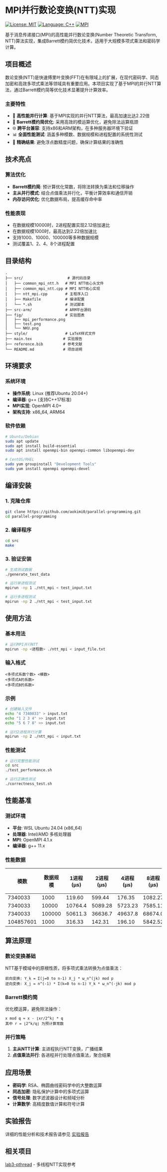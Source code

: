 # MPI并行数论变换(NTT)实现

[![License: MIT](https://img.shields.io/badge/License-MIT-yellow.svg)](https://opensource.org/licenses/MIT)
[![Language: C++](https://img.shields.io/badge/Language-C%2B%2B-blue.svg)](https://isocpp.org/)
[![MPI](https://img.shields.io/badge/MPI-OpenMPI-green.svg)](https://www.open-mpi.org/)

基于消息传递接口(MPI)的高性能并行数论变换(Number Theoretic Transform, NTT)算法实现，集成Barrett模约简优化技术，适用于大规模多项式乘法和密码学计算。

## 项目概述

数论变换(NTT)是快速傅里叶变换(FFT)在有限域上的扩展，在现代密码学、同态加密和高效多项式乘法等领域具有重要应用。本项目实现了基于MPI的并行NTT算法，通过Barrett模约简等优化技术显著提升计算效率。

### 主要特性

- 🚀 **高性能并行计算**: 基于MPI实现的并行NTT算法，最高加速比达2.22倍
- 🔧 **Barrett模约简优化**: 采用高效的模运算优化，避免除法运算瓶颈
- 🌐 **跨平台兼容**: 支持x86和ARM架构，在多种服务器环境下验证
- 📊 **全面性能测试**: 涵盖多种模数、数据规模和进程配置的系统性测试
- 🎯 **精确结果**: 避免浮点数精度问题，确保计算结果的准确性

## 技术亮点

### 算法优化
- **Barrett模约简**: 预计算优化常数，将除法转换为乘法和位移操作
- **主从并行模式**: 结合点值乘法并行化，平衡计算效率和通信开销
- **内存访问优化**: 优化数据布局，提高缓存命中率

### 性能表现
- 在数据规模10000时，2进程配置实现2.12倍加速比
- 在数据规模1000时，最高达到2.22倍加速比
- 支持1000、10000、100000等多种数据规模
- 测试覆盖1、2、4、8个进程配置

## 目录结构

```
.
├── src/                    # 源代码目录
│   ├── common_mpi_ntt.h   # MPI NTT核心头文件
│   ├── common_mpi_ntt.cpp # MPI NTT核心实现
│   ├── ntt_mpi.cpp        # 主程序入口
│   ├── Makefile           # 编译配置
│   └── *.sh               # 测试脚本
├── src-arm/               # ARM平台源码
├── fig/                   # 实验图表
│   ├── mpi_performance.png
│   ├── test.png
│   └── NKU.png
├── style/                 # LaTeX样式文件
├── main.tex              # 实验报告
├── reference.bib         # 参考文献
└── README.md             # 项目说明
```

## 环境要求

### 系统环境
- **操作系统**: Linux (推荐Ubuntu 20.04+)
- **编译器**: g++ (支持C++17标准)
- **MPI实现**: OpenMPI 4.0+
- **架构支持**: x86_64, ARM64

### 软件依赖
```bash
# Ubuntu/Debian
sudo apt update
sudo apt install build-essential
sudo apt install openmpi-bin openmpi-common libopenmpi-dev

# CentOS/RHEL
sudo yum groupinstall "Development Tools"
sudo yum install openmpi openmpi-devel
```

## 编译安装

### 1. 克隆仓库
```bash
git clone https://github.com/aokimi0/parallel-programming.git
cd parallel-programming
```

### 2. 编译程序
```bash
cd src
make
```

### 3. 验证安装
```bash
# 生成测试数据
./generate_test_data

# 运行单进程测试
mpirun -np 1 ./ntt_mpi < test_input.txt

# 运行多进程测试
mpirun -np 2 ./ntt_mpi < test_input.txt
```

## 使用方法

### 基本用法

```bash
# 运行MPI并行NTT
mpirun -np <进程数> ./ntt_mpi < input_file.txt
```

### 输入格式
```
<多项式系数个数> <模数>
<多项式A的系数>
<多项式B的系数>
```

### 示例
```bash
# 创建输入文件
echo "4 7340033" > input.txt
echo "1 2 3 4" >> input.txt
echo "5 6 7 8" >> input.txt

# 运行2进程并行计算
mpirun -np 2 ./ntt_mpi < input.txt
```

### 性能测试

```bash
# 运行完整性能测试
cd src
./test_performance.sh

# 运行正确性测试
./correctness_test.sh
```

## 性能基准

### 测试环境
- **平台**: WSL Ubuntu 24.04 (x86_64)
- **处理器**: Intel/AMD 多核处理器
- **MPI**: OpenMPI 4.1.x
- **编译器**: g++ 11.x

### 性能数据

| 模数 | 数据规模 | 1进程(μs) | 2进程(μs) | 4进程(μs) | 8进程(μs) | 最佳加速比 |
|------|----------|-----------|-----------|-----------|-----------|------------|
| 7340033 | 1000 | 119.60 | 599.44 | 176.35 | 1082.27 | 0.68 |
| 7340033 | 10000 | 10764.4 | 5089.28 | 5723.23 | 7585.11 | **2.12** |
| 7340033 | 100000 | 50611.3 | 36636.7 | 49637.8 | 68674.0 | **1.38** |
| 104857601 | 1000 | 316.33 | 142.31 | 196.10 | 5842.52 | **2.22** |

## 算法原理

### 数论变换基础
NTT基于模域中的原根性质，将多项式乘法转换为点值乘法：

```
前向变换: Y_k = Σ(j=0 to n-1) X_j * ω_n^(jk) mod p
逆向变换: X_j = n^(-1) * Σ(k=0 to n-1) Y_k * ω_n^(-jk) mod p
```

### Barrett模约简
优化模运算，避免除法操作：
```
x mod q ≈ x - ⌊xr/2^k⌋ * q
其中 r = ⌊2^k/q⌋ 为预计算常数
```

### 并行策略

1. **主从NTT计算**: 主进程执行NTT变换，广播结果
2. **点值乘法并行**: 各进程并行处理点值乘法，聚合结果

## 应用场景

- **密码学**: RSA、椭圆曲线密码学中的大整数运算
- **同态加密**: 隐私保护计算中的多项式运算
- **信号处理**: 数字滤波器设计和频域分析
- **计算数学**: 高精度数值计算和符号计算

## 实验报告

详细的性能分析和技术报告请参见 [实验报告](lab4_mpi.pdf)

## 相关项目

[lab3-pthread](lab3-pthread/) - 多线程NTT实现参考 